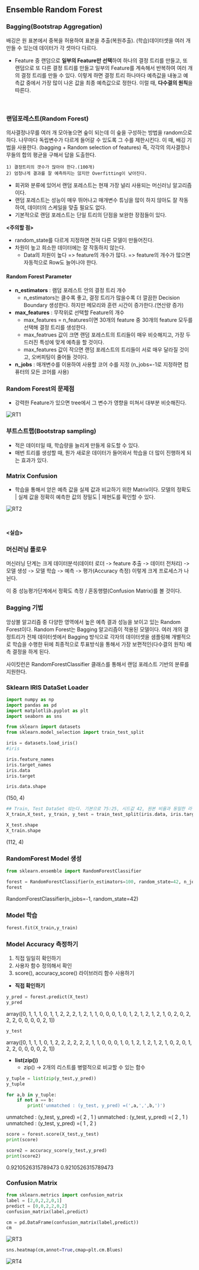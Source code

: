 ## Ensemble Random Forest

### Bagging(Bootstrap Aggregation)
배깅은 원 표본에서 중복을 허용하여 표본을 추출(복원추출).
(학습)데이터셋을 여러 개 만들 수 있는데 데이터가 각 셋마다 다르다.
- Feature 중 랜덤으로 **일부의 Feature만 선택**하여 하나의 결정 트리를 만들고, 또 랜덤으로 또 다른 결정 트리를 만들고 일부의 Feature를 계속해서 반복하여 여러 개의 결정 트리를 만들 수 있다. 이렇게 하면 결정 트리 하나마다 예측값을 내놓고 예측값 중에서 가장 많이 나온 값을 최종 예측값으로 정한다. 이럴 때, **다수결의 원칙**을 따른다.

<br>

### 랜덤포레스트(Random Forest)
의사결정나무를 여러 개 모아놓으면 숲이 되는데 이 숲을 구성하는 방법을 random으로 하다. 나무마다 독립변수가 다르게 들어갈 수 있도록 그 수를 제한시킨다. 이 때, 배깅 기법을 사용한다.
(bagging + Random selection of features)
즉, 각각의 의사결정나무들의 합의 평균을 구해서 답을 도출한다.

    1) 결정트리의 갯수가 많아야 한다.(100개)
    2) 엄청나게 결과를 잘 예측하지는 않지만 Overfitting이 낮아진다.

- 회귀와 분류에 있어서 랜덤 포레스트는 현재 가장 널리 사용되는 머신러닝 알고리즘이다.
- 랜덤 포레스트는 성능이 매우 뛰어나고 매개변수 튜닝을 많이 하지 않아도 잘 작동하여, 데이터의 스케일을 맞출 필요도 없다.
- 기본적으로 랜덤 포레스트는 단일 트리의 단점을 보완한 장점들이 있다.

**<주의할 점>**
- random_state를 다르게 지정하면 전혀 다른 모델이 만들어진다.
- 차원이 높고 희소한 데이터에는 잘 작동하지 않는다.
    - Data의 차원이 높다 
    => feature의 개수가 많다.
    => feature의 개수가 많으면 자동적으로 Row도 늘어나야 한다.


#### Random Forest Parameter
- **n_estimators** : 램덤 포레스트 안의 결정 트리 개수
    - n_estimators는 클수록 좋고, 결정 트리가 많을수록 더 깔끔한 Decision Boundary 생성한다. 하지만 메모리와 훈련 시간이 증가한다.(연산량 증가)
- **max_features** : 무작위로 선택할 Feature의 개수
    - max_features = n_features이면 30개의 feature 중 30개의 feature 모두를 선택해 결정 트리를 생성한다.
    - max_featrues 값이 크면 랜덤 포레스트의 트리들이 매우 비슷해지고, 가장 두드러진 특성에 맞게 예측을 할 것이다.
    - max_features 값이 작으면 랜덤 포레스트의 트리들이 서로 매우 달라질 것이고, 오버피팅이 줄어들 것이다.
- **n_jobs** : 매개변수를 이용하여 사용할 코어 수를 지정
(n_jobs=-1로 지정하면 컴퓨터의 모든 코어를 사용)

### Random Forest의 문제점
- 강력한 Feature가 있으면 tree에서 그 변수가 영향을 미쳐서 대부분 비슷해진다.

![RT1](./img/RT1.jpg)

### 부트스트랩(Bootstrap sampling)
- 적은 데이터일 때, 학습량을 늘리게 만들게 유도할 수 있다.
- 매번 트리를 생성할 때, 뭔가 새로운 데이터가 들어와서 학습을 더 많이 진행하게 되는 효과가 있다.

### Matrix Confusion

- 학습을 통해서 얻은 예측 값을 실제 값과 비교하기 위한 Matrix이다. 모델의 정확도 | 실제 값을 정확히 예측한 값의 정밀도 | 재현도를 확인할 수 있다.

![RT2](./img/RT2.jpg)

<br>

**<실습>**
### 머신러닝 플로우
머신러닝 단계는 크게 데이터분석(데이터 로더 -> feature 추출 -> 데이터 전처리) -> 모델 생성 -> 모델 학습 -> 예측 -> 평가(Accuracy 측정)
이렇게 크게 프로세스가 나뉜다.

이 중 성능평가단계에서 정확도 측정 / 혼동행렬(Confusion Matrix)를 볼 것이다.

### Bagging 기법
앙상블 알고리즘 중 다양한 영역에서 높은 예측 결과 성능을 보이고 있는 Random Forest이다.
Random Forest는 Bagging 알고리즘이 적용된 모델이다. 여러 개의 결정트리가 전체 데이터셋에서 Bagging 방식으로 각자의 데이터셋을 샘플링해 개별적으로 학습을 수행한 뒤에 최종적으로 투표방식을 통해서 가장 보편적인(다수결의 원칙) 예측 결정을 하게 된다.

사이킷런은 RandomForestClassifier 클래스를 통해서 랜덤 포레스트 기반의 분류를 지원한다.

### Sklearn IRIS DataSet Loader

``` python
import numpy as np
import pandas as pd
import matplotlib.pyplot as plt
import seaborn as sns

from sklearn import datasets
from sklearn.model_selection import train_test_split

iris = datasets.load_iris()
#iris
```

``` python
iris.feature_names
iris.target_names
iris.data
iris.target

iris.data.shape
```

(150, 4)

``` python
## Train, Test DataSet 섞는다. 기본으로 75:25, 시드값 42, 원본 비율과 동일한 라벨이 나오도록 옵션
X_train,X_test, y_train, y_test = train_test_split(iris.data, iris.target,random_state=42,stratify = iris.target)
```

``` python
X_test.shape
X_train.shape
```

(112, 4)

### RandomForest Model 생성

``` python
from sklearn.ensemble import RandomForestClassifier

forest = RandomForestClassifier(n_estimators=100, random_state=42, n_jobs=-1)
forest
```

RandomForestClassifier(n_jobs=-1, random_state=42)

### Model 학습

``` python
forest.fit(X_train,y_train)
```

### Model Accuracy 측정하기
1) 직접 일일히 확인하기
2) 사용자 함수 정의해서 확인
3) score(), accuracy_score() 라이브러리 함수 사용하기

- **직접 확인하기**

``` python
y_pred = forest.predict(X_test)
y_pred
```

array([0, 1, 1, 1, 0, 1, 1, 2, 2, 2, 1, 2, 1, 1, 0, 0, 0, 1, 0, 1, 2, 1,
       2, 1, 2, 1, 0, 2, 0, 2, 2, 2, 0, 0, 0, 0, 2, 1])

``` python
y_test
```

array([0, 1, 1, 1, 0, 1, 2, 2, 2, 2, 2, 2, 1, 1, 0, 0, 0, 1, 0, 1, 2, 1,
       2, 1, 2, 1, 0, 2, 0, 1, 2, 2, 0, 0, 0, 0, 2, 1])

- **list(zip())**
    - zip() -> 2개의 리스트를 병렬적으로 비교할 수 있는 함수

``` python
y_tuple = list(zip(y_test,y_pred))
y_tuple

for a,b in y_tuple:
    if not a == b:
        print('unmatched : (y_test, y_pred) =(',a,',',b,')')
```

unmatched : (y_test, y_pred) =( 2 , 1 )
unmatched : (y_test, y_pred) =( 2 , 1 )
unmatched : (y_test, y_pred) =( 1 , 2 )

``` python
score = forest.score(X_test,y_test)
print(score)

score2 = accuracy_score(y_test,y_pred)
print(score2)
```

0.9210526315789473
0.9210526315789473

### Confusion Matrix

``` python
from sklearn.metrics import confusion_matrix
label = [2,0,2,2,0,1]
predict = [0,0,2,2,0,2]
confusion_matrix(label,predict)

cm = pd.DataFrame(confusion_matrix(label,predict))
cm
```

![RT3](./img/RT3.png)

``` python
sns.heatmap(cm,annot=True,cmap=plt.cm.Blues)
```

![RT4](./img/RT4.png)
